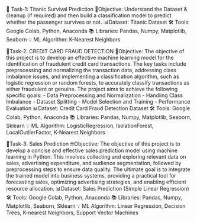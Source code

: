 🚢 Task-1: Titanic Survival Prediction
      🧐Objective: Understand the Dataset & cleanup (if required) and then build a classification model to predict whether the passenger survives or not.
      📊Dataset: Titanic Dataset
      🛠 Tools: Google Colab, Python, Anaconda
      📚 Libraries: Pandas, Numpy, Matplotlib, Seaborn
      💡 ML Algorithm: K-Nearest Neighbors



🤖Task-2: CREDIT CARD FRAUD DETECTION
  🧐Objective: The objective of this project is to develop an effective machine learning model for the identification of fraudulent credit card transactions. The key tasks include preprocessing and normalizing the transaction data, addressing class imbalance issues, and implementing a classification algorithm, such as logistic regression or random forests, to accurately classify transactions as either fraudulent or genuine. The project aims to achieve the following specific goals:
      - Data Preprocessing and Normalization
      - Handling Class Imbalance
      - Dataset Splitting
      - Model Selection and Training
      - Performance Evaluation
  📊Dataset: Credit Card Fraud Detection Dataset
  🛠 Tools: Google Colab, Python, Anaconda
  📚 Libraries: Pandas, Numpy, Matplotlib, Seaborn, Sklearn
  💡 ML Algorithm: LogisticRegression, IsolationForest, LocalOutlierFactor, K-Nearest Neighbors        



📑Task-3: Sales Prediction
  🤓Objective: The objective of this project is to develop a concise and effective sales prediction model using machine learning in Python. This involves collecting and exploring relevant data on sales, advertising expenditure, and audience segmentation, followed by preprocessing steps to ensure data quality. The ultimate goal is to integrate the trained model into business systems, providing a practical tool for forecasting sales, optimizing advertising strategies, and enabling efficient resource allocation.
  📊Dataset: Sales Prediction (Simple Linear Regression)
  🛠 Tools: Google Colab, Python, Anaconda
  📚 Libraries: Pandas, Numpy, Matplotlib, Seaborn, Sklearn
  💡 ML Algorithm: Linear Regression, Decision Trees, K-nearest Neighbors, Support Vector Machines
